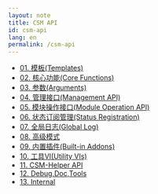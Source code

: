 ```yaml
---
layout: note
title: CSM API
id: csm-api
lang: en
permalink: /csm-api
---
```


- [01. 模板(Templates)](./zh-cn/VI%20Description/VI%20Description%20-%2001.%20模板(Templates).md)
- [02. 核心功能(Core Functions)](./zh-cn/VI%20Description/VI%20Description%20-%2002.%20核心功能(Core%20Functions).md)
- [03. 参数(Arguments)](./zh-cn/VI%20Description/VI%20Description%20-%2003.%20参数(Arguments).md)
- [04. 管理接口(Management API)](./zh-cn/VI%20Description/VI%20Description%20-%2004%20.管理接口(Management%20API).md)
- [05. 模块操作接口(Module Operation API)](./zh-cn/VI%20Description/VI%20Description%20-%2005.%20模块操作接口(Module%20Operation%20API).md)
- [06. 状态订阅管理(Status Registration)](./zh-cn/VI%20Description/VI%20Description%20-%2006.%20状态订阅管理(Status%20Registration).md)
- [07. 全局日志(Global Log)](./zh-cn/VI%20Description/VI%20Description%20-%2007.%20全局日志(Global%20Log).md)
- [08. 高级模式](./zh-cn/VI%20Description/VI%20Description%20-%2008.%20高级模式.md)
- [09. 内置插件(Built-in Addons)](./zh-cn/VI%20Description/VI%20Description%20-%2009.%20内置插件(Build-in%20Addons).md)
- [10. 工具VI(Utility VIs)](./zh-cn/VI%20Description/VI%20Description%20-%2010.%20工具VI(Utility%20VIs).md)
- [11. CSM-Helper API](./zh-cn/VI%20Description/VI%20Description%20-%2011.%20CSM-Helper%20API.md)
- [12. Debug,Doc,Tools](./zh-cn/VI%20Description/VI%20Description%20-%2012.%20Debug,Doc,Tools.md)
- [13. Internal](./zh-cn/VI%20Description/VI%20Description%20-%2013.%20Internal.md)
